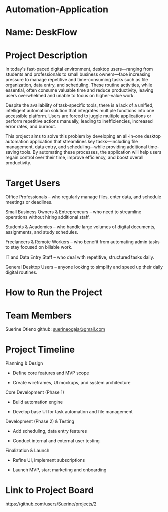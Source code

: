 # Automation-Application 
# Name: DeskFlow

# Project Description
In today's fast-paced digital environment, desktop users—ranging from students and professionals to small business owners—face increasing pressure to manage repetitive and time-consuming tasks such as file organization, data entry, and scheduling. These routine activities, while essential, often consume valuable time and reduce productivity, leaving users overwhelmed and unable to focus on higher-value work.

Despite the availability of task-specific tools, there is a lack of a unified, intelligent automation solution that integrates multiple functions into one accessible platform. Users are forced to juggle multiple applications or perform repetitive actions manually, leading to inefficiencies, increased error rates, and burnout.

This project aims to solve this problem by developing an all-in-one desktop automation application that streamlines key tasks—including file management, data entry, and scheduling—while providing additional time-saving tools. By automating these processes, the application will help users regain control over their time, improve efficiency, and boost overall productivity.

# Target Users
Office Professionals – who regularly manage files, enter data, and schedule meetings or deadlines.

Small Business Owners & Entrepreneurs – who need to streamline operations without hiring additional staff.

Students & Academics – who handle large volumes of digital documents, assignments, and study schedules.

Freelancers & Remote Workers – who benefit from automating admin tasks to stay focused on billable work.

IT and Data Entry Staff – who deal with repetitive, structured tasks daily.

General Desktop Users – anyone looking to simplify and speed up their daily digital routines.

# How to Run the Project

# Team Members
Suerine Otieno 
github: suerineogaja@gmail.com

# Project Timeline
Planning & Design

- Define core features and MVP scope

- Create wireframes, UI mockups, and system architecture

Core Development (Phase 1)

- Build automation engine

- Develop base UI for task automation and file management

Development (Phase 2) & Testing

- Add scheduling, data entry features

- Conduct internal and external user testing

Finalization & Launch

- Refine UI, implement subscriptions

- Launch MVP, start marketing and onboarding

# Link to Project Board
https://github.com/users/Suerine/projects/2
